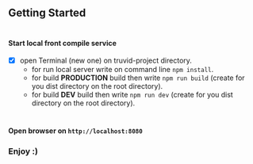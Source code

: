 ## Getting Started

#
#### Start local front compile service 
- [x] open Terminal (new one) on truvid-project directory.
  - for run local server write on command line `npm install`.
  - for build **PRODUCTION** build then write `npm run build` (create for you dist directory on the root directory).
  - for build **DEV** build then write `npm run dev` (create for you dist directory on the root directory).
#

#### Open browser on `http://localhost:8080`

### Enjoy :)